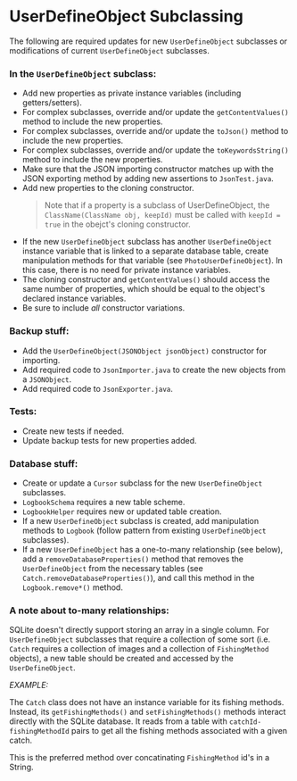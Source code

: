 UserDefineObject Subclassing
============================

The following are required updates for new `UserDefineObject` subclasses or modifications of current `UserDefineObject` subclasses.
	
### In the `UserDefineObject` subclass:
* Add new properties as private instance variables (including getters/setters).
* For complex subclasses, override and/or update the `getContentValues()` method to include the new properties.
* For complex subclasses, override and/or update the `toJson()` method to include the new properties.
* For complex subclasses, override and/or update the `toKeywordsString()` method to include the new properties.
* Make sure that the JSON importing constructor matches up with the JSON exporting method by adding new assertions to `JsonTest.java`.
* Add new properties to the cloning constructor.
  > Note that if a property is a subclass of UserDefineObject, the `ClassName(ClassName obj, keepId)` must be called with `keepId = true` in the obejct's cloning constructor.
* If the new `UserDefineObject` subclass has another `UserDefineObject` instance variable that is linked to a separate database table, create manipulation methods for that variable (see `PhotoUserDefineObject`). In this case, there is no need for private instance variables.
* The cloning constructor and `getContentValues()` should access the same number of properties, which should be equal to the object's declared instance variables.
* Be sure to include *all* constructor variations.

### Backup stuff:
* Add the `UserDefineObject(JSONObject jsonObject)` constructor for importing.
* Add required code to `JsonImporter.java` to create the new objects from a `JSONObject`.
* Add required code to `JsonExporter.java`.

### Tests:
* Create new tests if needed.
* Update backup tests for new properties added.
	
### Database stuff:
* Create or update a `Cursor` subclass for the new `UserDefineObject` subclasses.
* `LogbookSchema` requires a new table scheme.
* `LogbookHelper` requires new or updated table creation.
* If a new `UserDefineObject` subclass is created, add manipulation methods to `Logbook` (follow pattern from existing `UserDefineObject` subclasses).
* If a new `UserDefineObject` has a one-to-many relationship (see below), add a `removeDatabaseProperties()` method that removes the `UserDefineObject` from the necessary tables (see `Catch.removeDatabaseProperties()`), and call this method in the `Logbook.remove*()` method.

### A note about to-many relationships:
SQLite doesn't directly support storing an array in a single column.  For `UserDefineObject` subclasses that require a collection of some sort (i.e. `Catch` requires a collection of images and a collection of `FishingMethod` objects), a new table should be created and accessed by the `UserDefineObject`.

*EXAMPLE:*

The `Catch` class does not have an instance variable for its fishing methods.  Instead, its `getFishingMethods()` and `setFishingMethods()` methods interact directly with the SQLite database.  It reads from a table with `catchId-fishingMethodId` pairs to get all the fishing methods associated with a given catch.

This is the preferred method over concatinating `FishingMethod` id's in a String.
